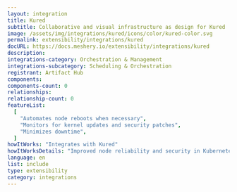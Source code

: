 ```yaml
---
layout: integration
title: Kured
subtitle: Collaborative and visual infrastructure as design for Kured
image: /assets/img/integrations/kured/icons/color/kured-color.svg
permalink: extensibility/integrations/kured
docURL: https://docs.meshery.io/extensibility/integrations/kured
description:
integrations-category: Orchestration & Management
integrations-subcategory: Scheduling & Orchestration
registrant: Artifact Hub
components:
components-count: 0
relationships:
relationship-count: 0
featureList:
  [
    "Automates node reboots when necessary",
    "Monitors for kernel updates and security patches",
    "Minimizes downtime",
  ]
howItWorks: "Integrates with Kured"
howItWorksDetails: "Improved node reliability and security in Kubernetes"
language: en
list: include
type: extensibility
category: integrations
---
```

